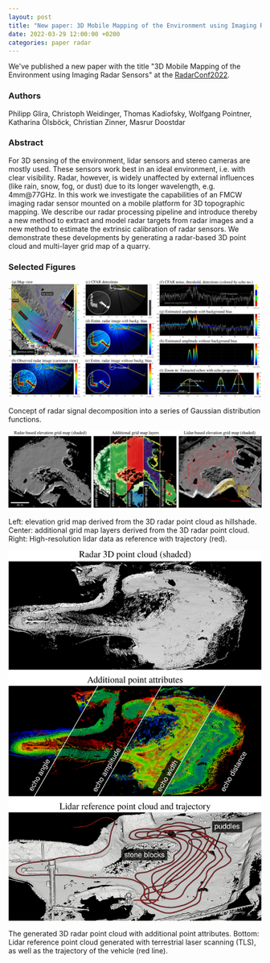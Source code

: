 ```yaml
---
layout: post
title: "New paper: 3D Mobile Mapping of the Environment using Imaging Radar Sensors"
date: 2022-03-29 12:00:00 +0200
categories: paper radar
---
```


We've published a new paper with the title "3D Mobile Mapping of the Environment using Imaging Radar Sensors" at the [RadarConf2022](https://www.radarconf2022.org).

### Authors

Philipp Glira, Christoph Weidinger, Thomas Kadiofsky, Wolfgang Pointner, Katharina Ölsböck, Christian Zinner, Masrur Doostdar

### Abstract

For 3D sensing of the environment, lidar sensors and stereo cameras are mostly used. These sensors work best in an ideal environment, i.e. with clear visibility. Radar, however, is widely unaffected by external influences (like rain, snow, fog, or dust) due to its longer wavelength, e.g. 4mm@77GHz. In this work we investigate the capabilities of an FMCW imaging radar sensor mounted on a mobile platform for 3D topographic mapping. We describe our radar processing pipeline and introduce thereby a new method to extract and model radar targets from radar images and a new method to estimate the extrinsic calibration of radar sensors. We demonstrate these developments by generating a radar-based 3D point cloud and multi-layer grid map of a quarry.

### Selected Figures

![alt text](../assets/images/2022-03-29-new-radar-3d-mapping-paper-img1.png)

Concept of radar signal decomposition into a series of Gaussian distribution functions.

![alt text](../assets/images/2022-03-29-new-radar-3d-mapping-paper-img2.png)

Left: elevation grid map derived from the 3D radar point cloud as hillshade. Center: additional grid map layers derived from the 3D radar point cloud. Right: High-resolution lidar data as reference with trajectory (red).

![alt text](../assets/images/2022-03-29-new-radar-3d-mapping-paper-img3.png)

The generated 3D radar point cloud with additional point attributes. Bottom: Lidar reference point cloud generated with terrestrial laser scanning (TLS), as well as the trajectory of the vehicle (red line).